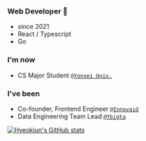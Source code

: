 ### Web Developer 👋

- since 2021
- React / Typescript
- Go

### I'm now

- CS Major Student [`@Yonsei Univ.`](https://cs.yonsei.ac.kr)

### I've been

- Co-founder, Frontend Engineer [`@Innovaid`](https://dentlink.io)
- Data Engineering Team Lead [`@Ybigta`](https://humane-attack-c9c.notion.site/YBIGTA-704f030fb94740d89be8e4cb59d0a681)



[![Hyeokjun's GitHub stats](https://github-readme-stats.vercel.app/api?username=ANTARES-KOR)](https://github.com/anuraghazra/github-readme-stats)

